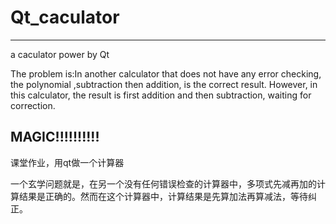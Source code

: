 # Qt_caculator
--------------------------------------------------------------
a caculator power by Qt

The problem is:In another calculator that does not have any error checking, the polynomial ,subtraction then addition, is the correct result. However, in this calculator, the result is first addition and then subtraction, waiting for correction.

MAGIC!!!!!!!!!!
--------------------------------------------------------------
课堂作业，用qt做一个计算器

一个玄学问题就是，在另一个没有任何错误检查的计算器中，多项式先减再加的计算结果是正确的。然而在这个计算器中，计算结果是先算加法再算减法，等待纠正。
